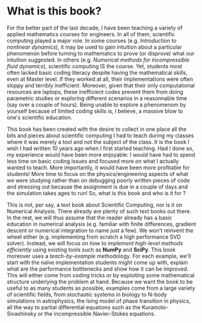 # What is this book?

For the better part of the last decade, I have been teaching a variety of applied mathematics courses for engineers.
In all of them, scientific computing played a major role.
In some courses (e.g. *Introduction to nonlinear dynamics*), it may be used to gain intuition about a particular phenomenon before turning to mathematics to prove (or disprove) what our intuition suggested.
In others (e.g. *Numerical methods for incompressible fluid dynamics*), scientific computing IS the course.
Yet, students most often lacked basic coding literacy despite having the mathematical skills, even at Master level.
If they worked at all, their implementations were often sloppy and terribly inefficient.
Moreover, given that their only computational resources are laptops, these inefficient codes prevent them from doing parametric studies or exploring different scenarios in a reasonnable time (say over a couple of hours).
Being unable to explore a phenomenom by yourself because of limited coding skills is, I believe, a massive blow to one's scientific education.

This book has been created with the desire to collect in one place all the bits and pieces about scientific computing I had to teach during my classes where it was merely a tool and not the subject of the class.
It is the book I wish I had written 10 years ago when I first started teaching.
Had I done so, my experience would have been more enjoyable: I would have had to spend less time on basic coding issues and focused more on what I actually wanted to teach.
More importantly, it would have been more profitable for students!
More time to focus on the physics/engineering aspects of what we were studying rather than on debugging poorly written pieces of code and stressing out because the assignment is due in a couple of days and the simulation takes ages to run!
So, what is this book and who is it for ?

This is not, per say, a text book about Scientific Computing, nor is it on Numerical Analysis.
There already are plenty of such text books out there.
In the rest, we will thus assume that the reader already has a basic education in numerical analysis (e.g. familiar with finite differences, gradient descent or numerical integration to name just a few).
We won't reinvent the wheel either (e.g. implementing from scratch a high performance SVD solver).
Instead, we will focus on *how to implement high-level methods efficiently* using existing tools such as **NumPy** and **SciPy**.
This book moreover uses a *teach-by-example* methodology.
For each example, we'll start with the naïve implementation students might come up with, explain what are the performance bottlenecks and show how it can be improved.
This will either come from coding tricks or by exploiting some mathematical structure underlying the problem at hand.
Because we want the book to be useful to as many students as possible, examples come from a large variety of scientific fields, from stochastic systems in biology to N-body simulations in astrophysics, the Ising model of phase transition in physics, all the way to partial differential equations such as the Kuramoto-Sivashinsky or the incompressible Navier-Stokes equations.
